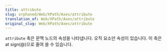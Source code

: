```yaml
---
title: attribute
slug: orphaned/Web/XPath/Axes/attribute
translation_of: Web/XPath/Axes/attribute
original_slug: Web/XPath/Axes/attribute
---
```


`attribute` 축은 문맥 노드의 속성을 나타냅니다. 오직 요소만 속성이 있습니다. 이 축은 at sign(@)으로 줄여 쓸 수 있습니다.
